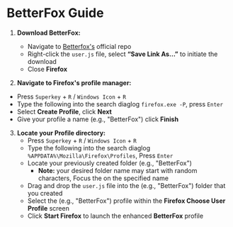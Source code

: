 # BetterFox Guide

1. **Download BetterFox:**

   - Navigate to [Betterfox's](<https://github.com/yokoffing/Betterfox/>) official repo
   - Right-click the `user.js` file, select **“Save Link As…”** to initiate the download 
   - Close **Firefox**
   
2.  **Navigate to Firefox's profile manager:**
   - Press `Superkey` + `R` / `Windows Icon` + `R`
   - Type the following into the search diaglog `firefox.exe -P`, press `Enter`
   - Select **Create Profile**, click **Next**
   - Give your profile a name (e.g., "BetterFox") click **Finish**

3. **Locate your Profile directory:**
   - Press `Superkey` + `R` / `Windows Icon` + `R`
   - Type the following into the search diaglog `%APPDATA%\Mozilla\Firefox\Profiles`, Press `Enter`
   - Locate your previously created folder (e.g., "BetterFox")
     - __Note:__ your desired folder name may start with random characters, Focus the on the specified name
   - Drag and drop the `user.js` file into the (e.g., "BetterFox") folder that you created
   - Select the (e.g., "BetterFox") profile within the **Firefox Choose User Profile** screen
   - Click **Start Firefox** to launch the enhanced **BetterFox** profile